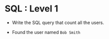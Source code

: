 # SQL : Level 1

- Write the SQL query that count all the users.

- Found the user named `Bob Smith`
